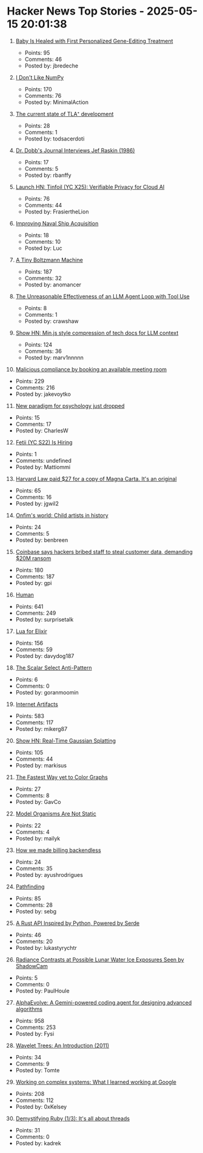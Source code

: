 # Hacker News Top Stories - 2025-05-15 20:01:38

1. [Baby Is Healed with First Personalized Gene-Editing Treatment](https://www.nytimes.com/2025/05/15/health/gene-editing-personalized-rare-disorders.html)
   - Points: 95
   - Comments: 46
   - Posted by: jbredeche

2. [I Don't Like NumPy](https://dynomight.net/numpy/)
   - Points: 170
   - Comments: 76
   - Posted by: MinimalAction

3. [The current state of TLA⁺ development](https://ahelwer.ca/post/2025-05-15-tla-dev-status/)
   - Points: 28
   - Comments: 1
   - Posted by: todsacerdoti

4. [Dr. Dobb's Journal Interviews Jef Raskin (1986)](https://computeradsfromthepast.substack.com/p/dr-dobbs-journal-interviews-jef-raskin)
   - Points: 17
   - Comments: 5
   - Posted by: rbanffy

5. [Launch HN: Tinfoil (YC X25): Verifiable Privacy for Cloud AI](undefined)
   - Points: 76
   - Comments: 44
   - Posted by: FrasiertheLion

6. [Improving Naval Ship Acquisition](https://www.construction-physics.com/p/fixing-naval-ship-acquisition)
   - Points: 18
   - Comments: 10
   - Posted by: Luc

7. [A Tiny Boltzmann Machine](https://eoinmurray.info/boltzmann-machine)
   - Points: 187
   - Comments: 32
   - Posted by: anomancer

8. [The Unreasonable Effectiveness of an LLM Agent Loop with Tool Use](https://sketch.dev/blog/agent-loop)
   - Points: 8
   - Comments: 1
   - Posted by: crawshaw

9. [Show HN: Min.js style compression of tech docs for LLM context](https://github.com/marv1nnnnn/llm-min.txt)
   - Points: 124
   - Comments: 36
   - Posted by: marv1nnnnn

10. [Malicious compliance by booking an available meeting room](https://www.clientserver.dev/p/malicious-compliance-by-booking-an)
   - Points: 229
   - Comments: 216
   - Posted by: jakevoytko

11. [New paradigm for psychology just dropped](https://www.experimental-history.com/p/new-paradigm-for-psychology-just)
   - Points: 15
   - Comments: 17
   - Posted by: CharlesW

12. [Fetii (YC S22) Is Hiring](https://www.ycombinator.com/companies/fetii/jobs/QDjleWs-senior-operations-manager-fetii)
   - Points: 1
   - Comments: undefined
   - Posted by: Mattiommi

13. [Harvard Law paid $27 for a copy of Magna Carta. It's an original](https://www.nytimes.com/2025/05/15/world/europe/harvard-law-magna-carta-original.html)
   - Points: 65
   - Comments: 16
   - Posted by: jgwil2

14. [Onfim's world: Child artists in history](https://resobscura.substack.com/p/onfims-world-medieval-child-artists)
   - Points: 24
   - Comments: 5
   - Posted by: benbreen

15. [Coinbase says hackers bribed staff to steal customer data, demanding $20M ransom](https://www.cnbc.com/2025/05/15/coinbase-says-hackers-bribed-staff-to-steal-customer-data-and-are-demanding-20-million-ransom.html)
   - Points: 180
   - Comments: 187
   - Posted by: gpi

16. [Human](https://quarter--mile.com/Human)
   - Points: 641
   - Comments: 249
   - Posted by: surprisetalk

17. [Lua for Elixir](https://davelucia.com/blog/lua-elixir)
   - Points: 156
   - Comments: 59
   - Posted by: davydog187

18. [The Scalar Select Anti-Pattern](https://matklad.github.io/2025/05/14/scalar-select-aniti-pattern.html)
   - Points: 6
   - Comments: 0
   - Posted by: goranmoomin

19. [Internet Artifacts](https://neal.fun/internet-artifacts/)
   - Points: 583
   - Comments: 117
   - Posted by: mikerg87

20. [Show HN: Real-Time Gaussian Splatting](https://github.com/axbycc/LiveSplat)
   - Points: 105
   - Comments: 44
   - Posted by: markisus

21. [The Fastest Way yet to Color Graphs](https://www.quantamagazine.org/the-fastest-way-yet-to-color-graphs-20250512/)
   - Points: 27
   - Comments: 8
   - Posted by: GavCo

22. [Model Organisms Are Not Static](https://www.asimov.press/p/model-organisms-are-not-static)
   - Points: 22
   - Comments: 4
   - Posted by: mailyk

23. [How we made billing backendless](https://useautumn.com/blog/backendless)
   - Points: 24
   - Comments: 35
   - Posted by: ayushrodrigues

24. [Pathfinding](https://juhrjuhr.itch.io/deep-space-exploitation/devlog/945428/9-pathfinding)
   - Points: 85
   - Comments: 28
   - Posted by: sebg

25. [A Rust API Inspired by Python, Powered by Serde](https://ohadravid.github.io/posts/2025-05-serde-reflect/)
   - Points: 46
   - Comments: 20
   - Posted by: lukastyrychtr

26. [Radiance Contrasts at Possible Lunar Water Ice Exposures Seen by ShadowCam](https://iopscience.iop.org/article/10.3847/PSJ/adb8d1)
   - Points: 5
   - Comments: 0
   - Posted by: PaulHoule

27. [AlphaEvolve: A Gemini-powered coding agent for designing advanced algorithms](https://deepmind.google/discover/blog/alphaevolve-a-gemini-powered-coding-agent-for-designing-advanced-algorithms/)
   - Points: 958
   - Comments: 253
   - Posted by: Fysi

28. [Wavelet Trees: An Introduction (2011)](https://www.alexbowe.com/wavelet-trees/)
   - Points: 34
   - Comments: 9
   - Posted by: Tomte

29. [Working on complex systems: What I learned working at Google](https://www.thecoder.cafe/p/complex-systems)
   - Points: 208
   - Comments: 112
   - Posted by: 0xKelsey

30. [Demystifying Ruby (1/3): It's all about threads](https://blog.papey.fr/post/07-demystifying-ruby-01/)
   - Points: 31
   - Comments: 0
   - Posted by: kadrek

